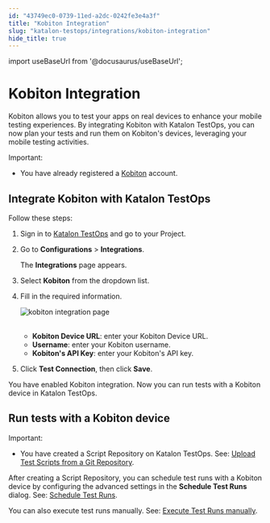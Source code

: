 ```yaml
---
id: "43749ec0-0739-11ed-a2dc-0242fe3e4a3f"
title: "Kobiton Integration"
slug: "katalon-testops/integrations/kobiton-integration"
hide_title: true
---
```

import useBaseUrl from '@docusaurus/useBaseUrl';


# <a id="id" class="anchor_top_offset"/><a id="ariaid-title1" class="anchor_top_offset"/>Kobiton Integration

<p xmlns="http://www.w3.org/1999/xhtml" className="p">Kobiton allows you to test your apps on real devices to enhance your mobile testing experiences. By integrating Kobiton with Katalon TestOps, you can now plan your tests and run them on Kobiton's devices, leveraging your mobile testing activities.</p> 
<div xmlns="http://www.w3.org/1999/xhtml" className="note important note_important"><span className="note__title">Important:</span> 
  <ul className="ul"><li className="li">You have already registered a <a className="xref j-external-link" href="https://kobiton.com/" target="_blank">Kobiton</a> account.
    </li></ul>
</div>
    

## <a id="id_1" class="anchor_top_offset"/>Integrate Kobiton with Katalon TestOps

    
      
<p xmlns="http://www.w3.org/1999/xhtml" className="p">Follow these steps:</p> 
      
<ol xmlns="http://www.w3.org/1999/xhtml" className="ol">   <li className="li">Sign in to <a className="xref j-external-link" href="https://testops.katalon.io/login" target="_blank">Katalon       TestOps</a> and go to your Project.</li>   <li className="li">     <p className="p">Go to <strong className="ph b">Configurations</strong> &gt;       <strong className="ph b">Integrations</strong>.</p>     <p className="p">The <strong className="ph b">Integrations</strong> page appears.</p>   </li>   <li className="li">     <p className="p">Select <strong className="ph b">Kobiton</strong> from the dropdown list.</p>   </li>   <li className="li">     <p className="p">Fill in the required information.</p>     <p className="p">       <img className="image" src={useBaseUrl("https://github.com/katalon-studio/docs-images/raw/master/katalon-analytics/docs/testops-revamp-oct-kobiton-integration/kobiton-integration-page-fillin-2.png")} alt="kobiton integration page" /><br /><br />     </p>     <ul className="ul">       <li className="li">         <strong className="ph b">Kobiton Device URL</strong>: enter your Kobiton Device         URL.</li>       <li className="li">         <strong className="ph b">Username</strong>: enter your Kobiton username.</li>       <li className="li">         <strong className="ph b">Kobiton's API Key</strong>: enter your Kobiton's API         key.</li>     </ul>   </li>   <li className="li">     <p className="p">Click <strong className="ph b">Test Connection</strong>, then click       <strong className="ph b">Save</strong>.</p>   </li> </ol> 
      
<p xmlns="http://www.w3.org/1999/xhtml" className="p">You have enabled Kobiton integration. Now you can run tests with   a Kobiton device in Katalon TestOps.</p> 
    
  

## <a id="id_2" class="anchor_top_offset"/>Run tests with a Kobiton device

<div xmlns="http://www.w3.org/1999/xhtml" className="note important note_important"><span className="note__title">Important:</span> 
  <ul className="ul"><li className="li">You have created a Script Repository on Katalon TestOps. See: <a className="xref" href="/docs/katalon-testops/remote-execution/script-repository/upload-test-scripts-from-a-git-repository">Upload Test Scripts from a Git Repository</a>.
    </li></ul>
</div>
<p xmlns="http://www.w3.org/1999/xhtml" className="p">After creating a Script Repository, you can schedule test runs with a Kobiton device by configuring the advanced settings in the <strong className="ph b">Schedule Test Runs</strong> dialog. See: <a className="xref" href="/docs/katalon-testops/test-planning/schedules/schedule-test-runs#id_2">Schedule Test Runs</a>.</p> 
<p xmlns="http://www.w3.org/1999/xhtml" className="p">You can also execute test runs manually. See: <a className="xref" href="/docs/katalon-testops/test-planning/schedules/execute-test-runs-manually">Execute Test Runs manually</a>.</p> 
